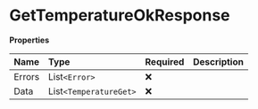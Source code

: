 # GetTemperatureOkResponse

**Properties**

| Name   | Type                   | Required | Description |
| :----- | :--------------------- | :------- | :---------- |
| Errors | List`<Error>`          | ❌       |             |
| Data   | List`<TemperatureGet>` | ❌       |             |

<!-- This file was generated by liblab | https://liblab.com/ -->
